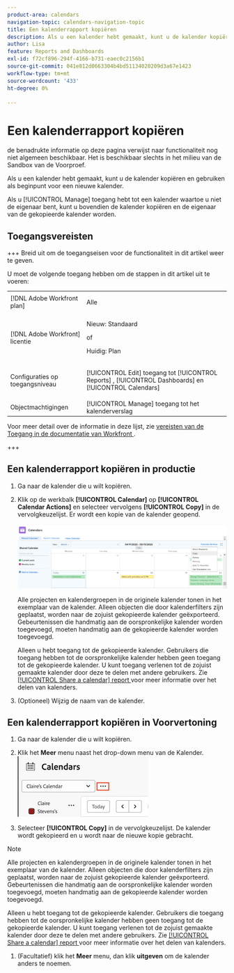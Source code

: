```yaml
---
product-area: calendars
navigation-topic: calendars-navigation-topic
title: Een kalenderrapport kopiëren
description: Als u een kalender hebt gemaakt, kunt u de kalender kopiëren en gebruiken als beginpunt voor een nieuwe kalender.
author: Lisa
feature: Reports and Dashboards
exl-id: f72cf896-294f-4166-b731-eaec0c2156b1
source-git-commit: 041e812d0663304b4bd51134020209d3a67e1423
workflow-type: tm+mt
source-wordcount: '433'
ht-degree: 0%

---
```


# Een kalenderrapport kopiëren

<span class="preview"> de benadrukte informatie op deze pagina verwijst naar functionaliteit nog niet algemeen beschikbaar. Het is beschikbaar slechts in het milieu van de Sandbox van de Voorproef.</span>

Als u een kalender hebt gemaakt, kunt u de kalender kopiëren en gebruiken als beginpunt voor een nieuwe kalender.

Als u [!UICONTROL Manage] toegang hebt tot een kalender waartoe u niet de eigenaar bent, kunt u bovendien de kalender kopiëren en de eigenaar van de gekopieerde kalender worden.

## Toegangsvereisten

+++ Breid uit om de toegangseisen voor de functionaliteit in dit artikel weer te geven.

U moet de volgende toegang hebben om de stappen in dit artikel uit te voeren:

<table style="table-layout:auto"> 
 <col> 
 </col> 
 <col> 
 </col> 
 <tbody> 
  <tr> 
   <td role="rowheader">[!DNL Adobe Workfront plan]</td> 
   <td> <p>Alle</p> </td> 
  </tr> 
  <tr> 
   <td role="rowheader">[!DNL Adobe Workfront] licentie</td> 
   <td><p>Nieuw: Standaard</p>
       <p>of</p>
       <p>Huidig: Plan</p></td> 
  </tr> 
  <tr> 
   <td role="rowheader">Configuraties op toegangsniveau</td> 
   <td> <p>[!UICONTROL Edit] toegang tot [!UICONTROL Reports] , [!UICONTROL Dashboards] en [!UICONTROL Calendars]</p></td> 
  </tr> 
  <tr> 
   <td role="rowheader">Objectmachtigingen</td> 
   <td>[!UICONTROL Manage] toegang tot het kalenderverslag</td> 
  </tr> 
 </tbody> 
</table>

Voor meer detail over de informatie in deze lijst, zie [ vereisten van de Toegang in de documentatie van Workfront ](/help/quicksilver/administration-and-setup/add-users/access-levels-and-object-permissions/access-level-requirements-in-documentation.md).

+++

## Een kalenderrapport kopiëren in productie

1. Ga naar de kalender die u wilt kopiëren.
1. Klik op de werkbalk **[!UICONTROL Calendar]** op **[!UICONTROL Calendar Actions]** en selecteer vervolgens **[!UICONTROL Copy]** in de vervolgkeuzelijst.
Er wordt een kopie van de kalender geopend.

   ![ Kopieer het kalenderrapport ](assets/copy-calendar-report.png)

   Alle projecten en kalendergroepen in de originele kalender tonen in het exemplaar van de kalender. Alleen objecten die door kalenderfilters zijn geplaatst, worden naar de zojuist gekopieerde kalender geëxporteerd. Gebeurtenissen die handmatig aan de oorspronkelijke kalender worden toegevoegd, moeten handmatig aan de gekopieerde kalender worden toegevoegd.

   Alleen u hebt toegang tot de gekopieerde kalender. Gebruikers die toegang hebben tot de oorspronkelijke kalender hebben geen toegang tot de gekopieerde kalender. U kunt toegang verlenen tot de zojuist gemaakte kalender door deze te delen met andere gebruikers. Zie [[!UICONTROL Share a calendar] report ](../../../reports-and-dashboards/reports/calendars/share-a-calendar-report.md) voor meer informatie over het delen van kalenders.

1. (Optioneel) Wijzig de naam van de kalender.

<div class="preview">

## Een kalenderrapport kopiëren in Voorvertoning

1. Ga naar de kalender die u wilt kopiëren.
1. Klik het **Meer** menu naast het drop-down menu van de Kalender.
   ![ kalender meer menu ](assets/more-menu-calendar.png)

1. Selecteer **[!UICONTROL Copy]** in de vervolgkeuzelijst. De kalender wordt gekopieerd en u wordt naar de nieuwe kopie gebracht.


>[!NOTE]
>
>Alle projecten en kalendergroepen in de originele kalender tonen in het exemplaar van de kalender. Alleen objecten die door kalenderfilters zijn geplaatst, worden naar de zojuist gekopieerde kalender geëxporteerd. Gebeurtenissen die handmatig aan de oorspronkelijke kalender worden toegevoegd, moeten handmatig aan de gekopieerde kalender worden toegevoegd.
> 
>
>Alleen u hebt toegang tot de gekopieerde kalender. Gebruikers die toegang hebben tot de oorspronkelijke kalender hebben geen toegang tot de gekopieerde kalender. U kunt toegang verlenen tot de zojuist gemaakte kalender door deze te delen met andere gebruikers. Zie [[!UICONTROL Share a calendar] report ](../../../reports-and-dashboards/reports/calendars/share-a-calendar-report.md) voor meer informatie over het delen van kalenders.

1. (Facultatief) klik het **Meer** menu, dan klik **uitgeven** om de kalender anders te noemen.

</div>